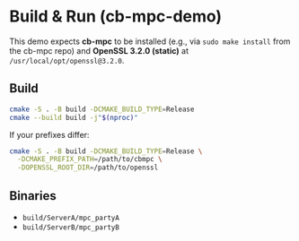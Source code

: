 # Build & Run (cb-mpc-demo)

This demo expects **cb-mpc** to be installed (e.g., via `sudo make install` from the cb-mpc repo)
and **OpenSSL 3.2.0 (static)** at `/usr/local/opt/openssl@3.2.0`.

## Build
```bash
cmake -S . -B build -DCMAKE_BUILD_TYPE=Release
cmake --build build -j"$(nproc)"
```

If your prefixes differ:
```bash
cmake -S . -B build -DCMAKE_BUILD_TYPE=Release \
  -DCMAKE_PREFIX_PATH=/path/to/cbmpc \
  -DOPENSSL_ROOT_DIR=/path/to/openssl
```

## Binaries
- `build/ServerA/mpc_partyA`
- `build/ServerB/mpc_partyB`
